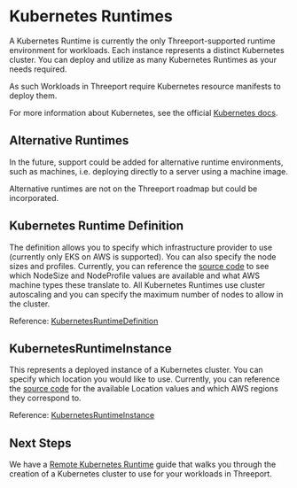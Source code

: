 # Kubernetes Runtimes

A Kubernetes Runtime is currently the only Threeport-supported runtime environment
for workloads.  Each instance represents a distinct Kubernetes cluster.  You can
deploy and utilize as many Kubernetes Runtimes as your needs required.

As such Workloads in Threeport require Kubernetes resource manifests to deploy
them.

For more information about Kubernetes, see the official [Kubernetes
docs](https://kubernetes.io/docs/home/).

## Alternative Runtimes

In the future, support could be added for alternative runtime environments, such
as machines, i.e. deploying directly to a server using a machine image.

Alternative runtimes are not on the Threeport roadmap but could be incorporated.

## Kubernetes Runtime Definition

The definition allows you to specify which infrastructure provider to use
(currently only EKS on AWS is supported).  You can also specify the node sizes
and profiles.  Currently, you can reference the [source
code](https://github.com/threeport/threeport/blob/main/internal/kubernetes-runtime/mapping/node.go)
to see which NodeSize and NodeProfile values are available and what AWS machine
types these translate to.  All Kubernetes Runtimes use cluster autoscaling and
you can specify the maximum number of nodes to allow in the cluster.

Reference:
[KubernetesRuntimeDefinition](https://pkg.go.dev/github.com/threeport/threeport/pkg/api/v0#KubernetesRuntimeDefinition)

## KubernetesRuntimeInstance

This represents a deployed instance of a Kubernetes cluster.  You can specify
which location you would like to use.  Currently, you can reference the [source
code](https://github.com/threeport/threeport/blob/main/internal/kubernetes-runtime/mapping/location.go)
for the available Location values and which AWS regions they correspond
to.

Reference:
[KubernetesRuntimeInstance](https://pkg.go.dev/github.com/threeport/threeport/pkg/api/v0#KubernetesRuntimeInstance)

## Next Steps

We have a [Remote Kubernetes Runtime](../remote-kubernetes-runtime) guide that
walks you through the creation of a Kubernetes cluster to use for your workloads
in Threeport.

